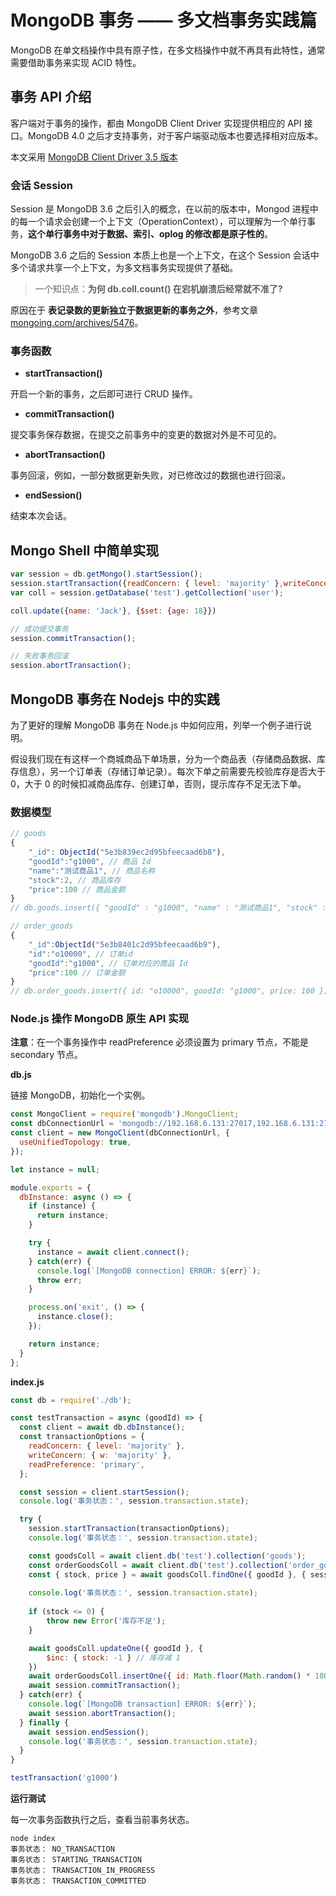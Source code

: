 # MongoDB 事务 —— 多文档事务实践篇

MongoDB 在单文档操作中具有原子性，在多文档操作中就不再具有此特性，通常需要借助事务来实现 ACID 特性。

## 事务 API 介绍

客户端对于事务的操作，都由 MongoDB Client Driver 实现提供相应的 API 接口。MongoDB 4.0 之后才支持事务，对于客户端驱动版本也要选择相对应版本。

本文采用 [MongoDB Client Driver 3.5 版本](http://mongodb.github.io/node-mongodb-native/3.5/api/ClientSession.html)

### 会话 Session

Session 是 MongoDB 3.6 之后引入的概念，在以前的版本中，Mongod 进程中的每一个请求会创建一个上下文（OperationContext），可以理解为一个单行事务，**这个单行事务中对于数据、索引、oplog 的修改都是原子性的**。

MongoDB 3.6 之后的 Session 本质上也是一个上下文，在这个 Session 会话中多个请求共享一个上下文，为多文档事务实现提供了基础。

> 一个知识点：**为何 db.coll.count() 在宕机崩溃后经常就不准了?** 

原因在于 **表记录数的更新独立于数据更新的事务之外**，参考文章 [mongoing.com/archives/5476](http://mongoing.com/archives/5476)。

### 事务函数

* **startTransaction()**

开启一个新的事务，之后即可进行 CRUD 操作。

* **commitTransaction()**

提交事务保存数据，在提交之前事务中的变更的数据对外是不可见的。

* **abortTransaction()**

事务回滚，例如，一部分数据更新失败，对已修改过的数据也进行回滚。

* **endSession()**

结束本次会话。

## Mongo Shell 中简单实现

```js
var session = db.getMongo().startSession();
session.startTransaction({readConcern: { level: 'majority' },writeConcern: { w: 'majority' }});
var coll = session.getDatabase('test').getCollection('user');

coll.update({name: 'Jack'}, {$set: {age: 18}})

// 成功提交事务
session.commitTransaction();

// 失败事务回滚
session.abortTransaction();
```

## MongoDB 事务在 Nodejs 中的实践

为了更好的理解 MongoDB 事务在 Node.js 中如何应用，列举一个例子进行说明。

假设我们现在有这样一个商城商品下单场景，分为一个商品表（存储商品数据、库存信息），另一个订单表（存储订单记录）。每次下单之前需要先校验库存是否大于 0，大于 0 的时候扣减商品库存、创建订单，否则，提示库存不足无法下单。

### 数据模型

```js
// goods
{
    "_id": ObjectId("5e3b839ec2d95bfeecaad6b8"),
    "goodId":"g1000", // 商品 Id
    "name":"测试商品1", // 商品名称
    "stock":2, // 商品库存
    "price":100 // 商品金额
}
// db.goods.insert({ "goodId" : "g1000", "name" : "测试商品1", "stock" : 2, "price" : 100 })
```

```js
// order_goods
{
    "_id":ObjectId("5e3b8401c2d95bfeecaad6b9"),
    "id":"o10000", // 订单id
    "goodId":"g1000", // 订单对应的商品 Id
    "price":100 // 订单金额
}
// db.order_goods.insert({ id: "o10000", goodId: "g1000", price: 100 })
```

### Node.js 操作 MongoDB 原生 API 实现

**注意**：在一个事务操作中 readPreference 必须设置为 primary 节点，不能是 secondary 节点。

**db.js**

链接 MongoDB，初始化一个实例。

```js
const MongoClient = require('mongodb').MongoClient;
const dbConnectionUrl = 'mongodb://192.168.6.131:27017,192.168.6.131:27018,192.168.6.131:27019/?replicaSet=May&readPreference=secondaryPreferred';
const client = new MongoClient(dbConnectionUrl, {
  useUnifiedTopology: true,
});

let instance = null;

module.exports = {
  dbInstance: async () => {
    if (instance) {
      return instance;
    }

    try {
      instance = await client.connect();
    } catch(err) {
      console.log(`[MongoDB connection] ERROR: ${err}`);
      throw err;
    }

    process.on('exit', () => {
      instance.close();
    });

    return instance;
  }
};
```

**index.js**

```js
const db = require('./db');

const testTransaction = async (goodId) => {
  const client = await db.dbInstance();
  const transactionOptions = {
    readConcern: { level: 'majority' },
    writeConcern: { w: 'majority' },
    readPreference: 'primary',
  };

  const session = client.startSession();
  console.log('事务状态：', session.transaction.state);

  try {
    session.startTransaction(transactionOptions);
    console.log('事务状态：', session.transaction.state);

    const goodsColl = await client.db('test').collection('goods');
    const orderGoodsColl = await client.db('test').collection('order_goods');
    const { stock, price } = await goodsColl.findOne({ goodId }, { session });
    
    console.log('事务状态：', session.transaction.state);
    
    if (stock <= 0) {
        throw new Error('库存不足');
    }

    await goodsColl.updateOne({ goodId }, {
        $inc: { stock: -1 } // 库存减 1
    })
    await orderGoodsColl.insertOne({ id: Math.floor(Math.random() * 1000),  goodId, price  }, { session });
    await session.commitTransaction();
  } catch(err) {
    console.log(`[MongoDB transaction] ERROR: ${err}`);
    await session.abortTransaction();
  } finally {
    await session.endSession();
    console.log('事务状态：', session.transaction.state);
  }
}

testTransaction('g1000')
```

**运行测试**

每一次事务函数执行之后，查看当前事务状态。

```
node index
事务状态： NO_TRANSACTION
事务状态： STARTING_TRANSACTION
事务状态： TRANSACTION_IN_PROGRESS
事务状态： TRANSACTION_COMMITTED
```
